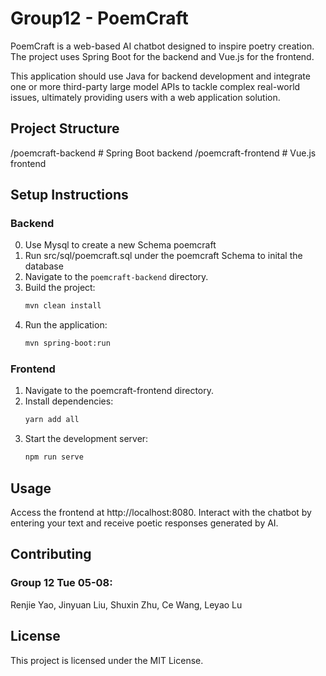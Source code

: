 # Group12 - PoemCraft
PoemCraft is a web-based AI chatbot designed to inspire poetry creation. The project uses Spring Boot for the backend and Vue.js for the frontend.


This application should use Java for backend development and integrate one or more third-party large model APIs to tackle complex real-world issues, ultimately providing users with a web application solution.


## Project Structure

/poemcraft-backend # Spring Boot backend 
/poemcraft-frontend # Vue.js frontend

## Setup Instructions

### Backend
0. Use Mysql to create a new Schema poemcraft
1. Run src/sql/poemcraft.sql under the poemcraft Schema to inital the database
2. Navigate to the `poemcraft-backend` directory.
3. Build the project:
   ```bash
   mvn clean install
4. Run the application:
    ```bash
    mvn spring-boot:run

### Frontend
1. Navigate to the poemcraft-frontend directory.
2. Install dependencies:
    ```bash
    yarn add all
3. Start the development server:
    ```bash
    npm run serve

## Usage
Access the frontend at http://localhost:8080.
Interact with the chatbot by entering your text and receive poetic responses generated by AI.

## Contributing
### Group 12 Tue 05-08:
Renjie Yao, Jinyuan Liu, Shuxin Zhu, Ce Wang, Leyao Lu

## License
This project is licensed under the MIT License.
